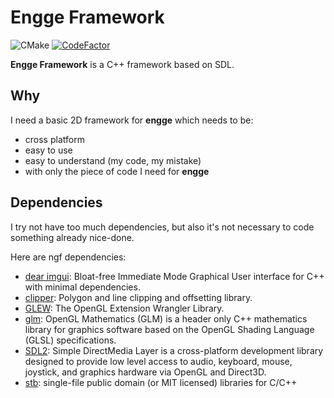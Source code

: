 # Engge Framework
![CMake](https://github.com/scemino/EnggeFramework/workflows/CMake/badge.svg)
[![CodeFactor](https://www.codefactor.io/repository/github/scemino/enggeframework/badge)](https://www.codefactor.io/repository/github/scemino/enggeframework)

**Engge Framework** is a C++ framework based on SDL.

## Why
I need a basic 2D framework for **engge** which needs to be:
- cross platform
- easy to use
- easy to understand (my code, my mistake)
- with only the piece of code I need for **engge**

## Dependencies
I try not have too much dependencies, but also it's not necessary to code something already nice-done.

Here are ngf dependencies:
* [dear imgui](https://github.com/ocornut/imgui): Bloat-free Immediate Mode Graphical User interface for C++ with minimal dependencies.
* [clipper](https://sourceforge.net/projects/polyclipping/): Polygon and line clipping and offsetting library.
* [GLEW](http://glew.sourceforge.net): The OpenGL Extension Wrangler Library.
* [glm](https://glm.g-truc.net/0.9.9/index.html): OpenGL Mathematics (GLM) is a header only C++ mathematics library for graphics software based on the OpenGL Shading Language (GLSL) specifications.
* [SDL2](https://www.libsdl.org): Simple DirectMedia Layer is a cross-platform development library designed to provide low level access to audio, keyboard, mouse, joystick, and graphics hardware via OpenGL and Direct3D.
* [stb](https://github.com/nothings/stb): single-file public domain (or MIT licensed) libraries for C/C++
